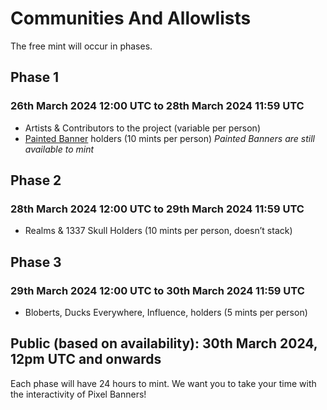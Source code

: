 # Communities And Allowlists

The free mint will occur in phases. 

## Phase 1 
### 26th March 2024 12:00 UTC to 28th March 2024 11:59 UTC
- Artists & Contributors to the project (variable per person)
- <a href="https://www.bannersnft.com">Painted Banner</a> holders (10 mints per person)
*Painted Banners are still available to mint*  

## Phase 2
### 28th March 2024 12:00 UTC to 29th March 2024 11:59 UTC
- Realms & 1337 Skull Holders (10 mints per person, doesn’t stack)

## Phase 3
### 29th March 2024 12:00 UTC to 30th March 2024 11:59 UTC
- Bloberts, Ducks Everywhere, Influence, holders (5 mints per person)

## Public (based on availability): 30th March 2024, 12pm UTC and onwards

Each phase will have 24 hours to mint. We want you to take your time with the interactivity of Pixel Banners!
